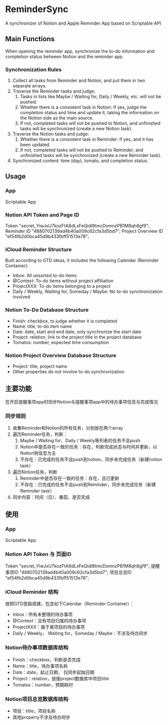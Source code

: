 # ReminderSync
A synchronizer of Notion and Apple Reminder App based on Scriptable API

## Main Functions

When opening the reminder app, synchronize the to-do information and completion status between Notion and the reminder app.

### Synchronization Rules

1. Collect all tasks from Reminder and Notion, and put them in two separate arrays.
2. Traverse the Reminder tasks and judge:
    1. Tasks in lists like Maybe / Waiting for, Daily / Weekly, etc. will not be pushed.
    2. Whether there is a consistent task in Notion: If yes, judge the completion status and time and update it, taking the information on the Notion side as the main source.
    3. If not, completed tasks will not be pushed to Notion, and unfinished tasks will be synchronized (create a new Notion task).
3. Traverse the Notion tasks and judge:
    1. Whether there is a consistent task in Reminder: If yes, and it has been updated.
    2. If not, completed tasks will not be pushed to Reminder, and unfinished tasks will be synchronized (create a new Reminder task).
4. Synchronized content: time (day), tomato, and completion status.

## Usage

### App

Scriptable App

### Notion API Token and Page ID

Token "secret_YiwJxU7kozFtA8dLxFeQidl8tmcDxmnzPB1M8qh8gf9";
Reminder ID "4880702139ad4b40a009c62cfa3d5bd7";
Project Overview ID "ef54fb2d0bca45d9b433fbff51513e78";

### iCloud Reminder Structure

Built according to GTD ideas, it includes the following Calendar (Reminder Container):

- Inbox: All unsorted to-do items
- @Context: To-do items without project affiliation
- ProjectXXX: To-do items belonging to a project
- Daily / Weekly, Waiting for, Someday / Maybe: No to-do synchronization involved

### Notion To-Do Database Structure

- Finish: checkbox, to judge whether it is completed
- Name: title, to-do item name
- Date: date, start and end date, only synchronize the start date
- Project: relation, link to the project title in the project database
- Tomatos: number, expected time consumption

### Notion Project Overview Database Structure

- Project: title, project name
- Other properties do not involve to-do synchronization

## 主要功能

在开启提醒事项app时同步Notion与提醒事项app中的待办事项信息与完成情况

### 同步规则

1. 收集Reminder和Notion的所有任务，分别放在两个array
2. 遍历Reminder任务，判断：
    1. Maybe / Waiting for、Daily / Weekly等列表的任务不会push
    2. Notion中是否存在一致的任务：存在，判断完成状态与时间并更新，以Notion侧信息为主
    3. 不存在：已完成的任务不会push到notion，同步未完成任务（新建notion task）
3. 遍历Notion任务，判断
    1. Reminder中是否存在一致的任务：存在，且已更新
    2. 不存在：已完成的任务不会push到Reminder，同步未完成任务（新建Reminder task）
4. 同步内容：时间（日）、番茄、是否完成

## 使用

### App

Scriptable App

### Notion API Token 与 页面ID

Token "secret_YiwJxU7kozFtA8dLxFeQidl8tmcDxmnzPB1M8qh8gf9";
提醒事项ID "4880702139ad4b40a009c62cfa3d5bd7";
项目总览ID "ef54fb2d0bca45d9b433fbff51513e78";

### iCloud Reminder 结构

按照GTD思路搭建，包含如下Calendar（Reminder Container）：

- Inbox：所有未整理的待办事项
- @Context：没有项目归属的待办事项
- ProjectXXX：属于某项目的待办事项
- Daily / Weekly， Waiting for，Someday / Maybe：不涉及待办同步

### Notion待办事项数据库结构

- Finish：checkbox，判断是否完成
- Name：title，待办事项名称
- Date：date，起止日期， 仅同步起始日期
- Project：relation，链接project数据库中项目title
- Tomatos：number，预期耗时

### Notion项目总览数据库结构

- 项目：title，项目名称
- 其他property不涉及待办同步
